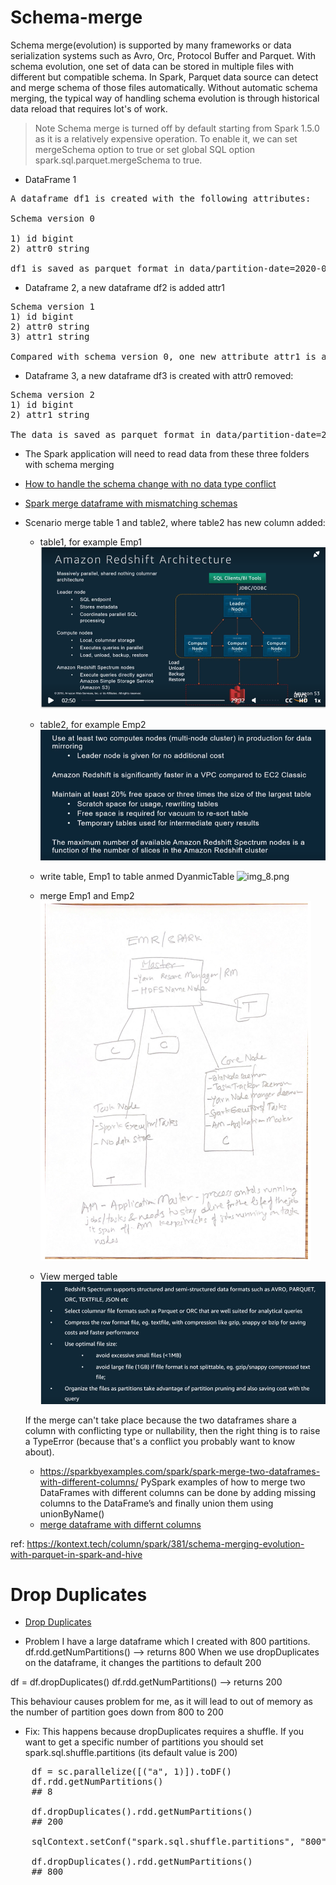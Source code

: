 # Schema-merge

Schema merge(evolution) is supported by many frameworks or data serialization systems such as Avro, Orc,
Protocol Buffer and Parquet. With schema evolution, one set of data can be stored in multiple files
with different but compatible schema. In Spark, Parquet data source can detect and merge schema of
those files automatically. Without automatic schema merging, the typical way of handling schema
evolution is through historical data reload that requires lot's of work.

> Note
Schema merge is turned off by default starting from Spark 1.5.0 as it is a relatively expensive operation. To enable it,
we can set mergeSchema option to true or set global SQL option spark.sql.parquet.mergeSchema to true.

- DataFrame 1
<pre>
A dataframe df1 is created with the following attributes:

Schema version 0

1) id bigint
2) attr0 string

df1 is saved as parquet format in data/partition-date=2020-01-01.
</pre>

- Dataframe 2, a new dataframe df2 is added attr1
<pre>
Schema version 1
1) id bigint
2) attr0 string
3) attr1 string

Compared with schema version 0, one new attribute attr1 is added. df2 is saved as parquet format in data/partition-date=2020-01-02.
</pre>

- Dataframe 3,  a new dataframe df3 is created with attr0 removed:
<pre>
Schema version 2
1) id bigint
2) attr1 string

The data is saved as parquet format in data/partition-date=2020-01-03.
</pre>

- The Spark application will need to read data from these three folders with schema merging

- [How to handle the schema change with no data type conflict](https://medium.com/@11amitvishwas/how-to-handle-the-schema-change-1e3965e9bcbe)
- [Spark merge dataframe with mismatching schemas](https://stackoverflow.com/questions/39869084/spark-merge-dataframe-with-mismatching-schemas-without-extra-disk-io)
- Scenario merge table 1 and table2, where table2 has new column added:

  - table1, for example Emp1
    ![img.png](img.png)

  - table2, for example Emp2
    ![img_4.png](img_4.png)

  - write table, Emp1 to table anmed DyanmicTable
    ![img_8.png](img_8.png)

  - merge Emp1 and  Emp2
    ![img_7.png](img_7.png)

  - View merged table
    ![img_3.png](img_3.png)

  If the merge can't take place because the two dataframes share a column with conflicting type or nullability, then the right thing is to
  raise a TypeError (because that's a conflict you probably want to know about).
  - https://sparkbyexamples.com/spark/spark-merge-two-dataframes-with-different-columns/
     PySpark examples of how to merge two DataFrames with different columns can be done by adding
    missing columns to the DataFrame’s and finally union them using unionByName()
  - [merge dataframe with differnt columns](https://stackoverflow.com/questions/68844904/merge-two-spark-dataframes-with-different-columns-to-get-all-columns)


ref: https://kontext.tech/column/spark/381/schema-merging-evolution-with-parquet-in-spark-and-hive


# Drop Duplicates
- [Drop Duplicates](https://sparkbyexamples.com/pyspark/pyspark-distinct-to-drop-duplicates/)

- Problem
I have a large dataframe which I created with 800 partitions.
df.rdd.getNumPartitions() --> returns 800
When we use dropDuplicates on the dataframe, it changes the partitions to default 200

df = df.dropDuplicates()
df.rdd.getNumPartitions() --> returns 200

This behaviour causes problem for me, as it will lead to out of memory as the number of partition goes down from 800 to 200

- Fix:
This happens because dropDuplicates requires a shuffle. If you want to get a specific number of partitions you
should set spark.sql.shuffle.partitions (its default value is 200)
<pre>
    df = sc.parallelize([("a", 1)]).toDF()
    df.rdd.getNumPartitions()
    ## 8

    df.dropDuplicates().rdd.getNumPartitions()
    ## 200

    sqlContext.setConf("spark.sql.shuffle.partitions", "800")

    df.dropDuplicates().rdd.getNumPartitions()
    ## 800
</pre>


